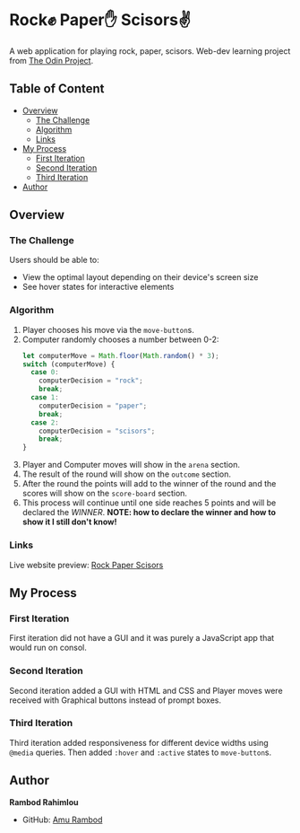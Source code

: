 # Rock✊ Paper✋ Scisors✌

A web application for playing rock, paper, scisors. Web-dev learning project from [The Odin Project](https://www.theodinproject.com).

## Table of Content

- [Overview](#Overview)
  - [The Challenge](#the-challenge)
  - [Algorithm](#algorithm)
  - [Links](#links)
- [My Process](#my-process)
  - [First Iteration](#first-iteration)
  - [Second Iteration](#second-iteration)
  - [Third Iteration](#third-iteration)
- [Author](#author)

## Overview

### The Challenge

Users should be able to:

- View the optimal layout depending on their device's screen size
- See hover states for interactive elements

### Algorithm

1. Player chooses his move via the `move-button`s.
2. Computer randomly chooses a number between 0-2:
   ```js
   let computerMove = Math.floor(Math.random() * 3);
   switch (computerMove) {
     case 0:
       computerDecision = "rock";
       break;
     case 1:
       computerDecision = "paper";
       break;
     case 2:
       computerDecision = "scisors";
       break;
   }
   ```
3. Player and Computer moves will show in the `arena` section.
4. The result of the round will show on the `outcome` section.
5. After the round the points will add to the winner of the round and the scores will show on the `score-board` section.
6. This process will continue until one side reaches 5 points and will be declared the _WINNER_.
   **NOTE: how to declare the winner and how to show it I still don't know!**

### Links

Live website preview: [Rock Paper Scisors](https://amurambod.github.io/odin-project-02-RockPaperScisors-/)

## My Process

### First Iteration

First iteration did not have a GUI and it was purely a JavaScript app that would run on consol.

### Second Iteration

Second iteration added a GUI with HTML and CSS and Player moves were received with Graphical buttons instead of prompt boxes.

### Third Iteration

Third iteration added responsiveness for different device widths using `@media` queries. Then added `:hover` and `:active` states to `move-button`s.

## Author

**Rambod Rahimlou**

- GitHub: [Amu Rambod](https://github.com/AmuRambod)
